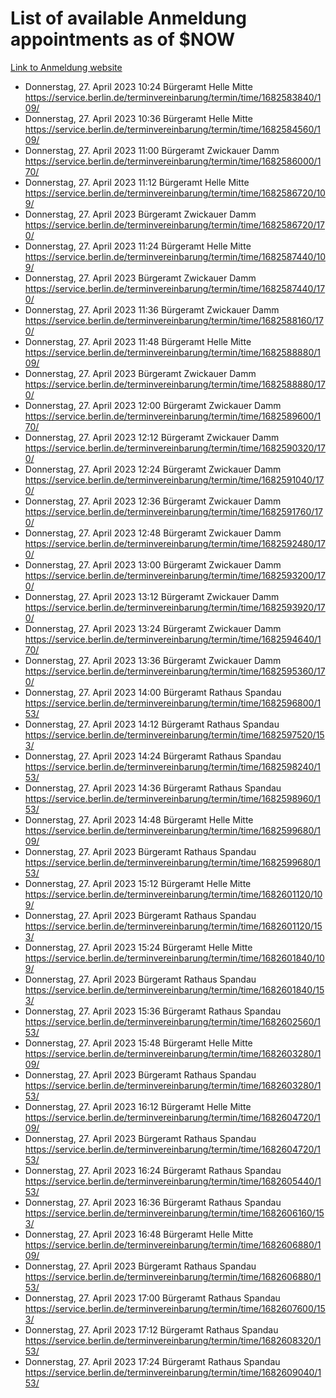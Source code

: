 # List of available Anmeldung appointments as of $NOW
[Link to Anmeldung website](https://service.berlin.de/terminvereinbarung/termin/tag.php?termin=1&anliegen[]=120686&dienstleisterlist=122210,122217,327316,122219,327312,122227,327314,122231,327346,122243,327348,122254,122252,329742,122260,329745,122262,329748,122271,327278,122273,327274,122277,327276,330436,122280,327294,122282,327290,122284,327292,122291,327270,122285,327266,122286,327264,122296,327268,150230,329760,122297,327286,122294,327284,122312,329763,122314,329775,122304,327330,122311,327334,122309,327332,317869,122281,327352,122279,329772,122283,122276,327324,122274,327326,122267,329766,122246,327318,122251,327320,122257,327322,122208,327298,122226,327300&herkunft=http%3A%2F%2Fservice.berlin.de%2Fdienstleistung%2F120686%2F)
- Donnerstag, 27. April 2023 10:24 Bürgeramt Helle Mitte https://service.berlin.de/terminvereinbarung/termin/time/1682583840/109/
- Donnerstag, 27. April 2023 10:36 Bürgeramt Helle Mitte https://service.berlin.de/terminvereinbarung/termin/time/1682584560/109/
- Donnerstag, 27. April 2023 11:00 Bürgeramt Zwickauer Damm https://service.berlin.de/terminvereinbarung/termin/time/1682586000/170/
- Donnerstag, 27. April 2023 11:12 Bürgeramt Helle Mitte https://service.berlin.de/terminvereinbarung/termin/time/1682586720/109/
- Donnerstag, 27. April 2023  Bürgeramt Zwickauer Damm https://service.berlin.de/terminvereinbarung/termin/time/1682586720/170/
- Donnerstag, 27. April 2023 11:24 Bürgeramt Helle Mitte https://service.berlin.de/terminvereinbarung/termin/time/1682587440/109/
- Donnerstag, 27. April 2023  Bürgeramt Zwickauer Damm https://service.berlin.de/terminvereinbarung/termin/time/1682587440/170/
- Donnerstag, 27. April 2023 11:36 Bürgeramt Zwickauer Damm https://service.berlin.de/terminvereinbarung/termin/time/1682588160/170/
- Donnerstag, 27. April 2023 11:48 Bürgeramt Helle Mitte https://service.berlin.de/terminvereinbarung/termin/time/1682588880/109/
- Donnerstag, 27. April 2023  Bürgeramt Zwickauer Damm https://service.berlin.de/terminvereinbarung/termin/time/1682588880/170/
- Donnerstag, 27. April 2023 12:00 Bürgeramt Zwickauer Damm https://service.berlin.de/terminvereinbarung/termin/time/1682589600/170/
- Donnerstag, 27. April 2023 12:12 Bürgeramt Zwickauer Damm https://service.berlin.de/terminvereinbarung/termin/time/1682590320/170/
- Donnerstag, 27. April 2023 12:24 Bürgeramt Zwickauer Damm https://service.berlin.de/terminvereinbarung/termin/time/1682591040/170/
- Donnerstag, 27. April 2023 12:36 Bürgeramt Zwickauer Damm https://service.berlin.de/terminvereinbarung/termin/time/1682591760/170/
- Donnerstag, 27. April 2023 12:48 Bürgeramt Zwickauer Damm https://service.berlin.de/terminvereinbarung/termin/time/1682592480/170/
- Donnerstag, 27. April 2023 13:00 Bürgeramt Zwickauer Damm https://service.berlin.de/terminvereinbarung/termin/time/1682593200/170/
- Donnerstag, 27. April 2023 13:12 Bürgeramt Zwickauer Damm https://service.berlin.de/terminvereinbarung/termin/time/1682593920/170/
- Donnerstag, 27. April 2023 13:24 Bürgeramt Zwickauer Damm https://service.berlin.de/terminvereinbarung/termin/time/1682594640/170/
- Donnerstag, 27. April 2023 13:36 Bürgeramt Zwickauer Damm https://service.berlin.de/terminvereinbarung/termin/time/1682595360/170/
- Donnerstag, 27. April 2023 14:00 Bürgeramt Rathaus Spandau https://service.berlin.de/terminvereinbarung/termin/time/1682596800/153/
- Donnerstag, 27. April 2023 14:12 Bürgeramt Rathaus Spandau https://service.berlin.de/terminvereinbarung/termin/time/1682597520/153/
- Donnerstag, 27. April 2023 14:24 Bürgeramt Rathaus Spandau https://service.berlin.de/terminvereinbarung/termin/time/1682598240/153/
- Donnerstag, 27. April 2023 14:36 Bürgeramt Rathaus Spandau https://service.berlin.de/terminvereinbarung/termin/time/1682598960/153/
- Donnerstag, 27. April 2023 14:48 Bürgeramt Helle Mitte https://service.berlin.de/terminvereinbarung/termin/time/1682599680/109/
- Donnerstag, 27. April 2023  Bürgeramt Rathaus Spandau https://service.berlin.de/terminvereinbarung/termin/time/1682599680/153/
- Donnerstag, 27. April 2023 15:12 Bürgeramt Helle Mitte https://service.berlin.de/terminvereinbarung/termin/time/1682601120/109/
- Donnerstag, 27. April 2023  Bürgeramt Rathaus Spandau https://service.berlin.de/terminvereinbarung/termin/time/1682601120/153/
- Donnerstag, 27. April 2023 15:24 Bürgeramt Helle Mitte https://service.berlin.de/terminvereinbarung/termin/time/1682601840/109/
- Donnerstag, 27. April 2023  Bürgeramt Rathaus Spandau https://service.berlin.de/terminvereinbarung/termin/time/1682601840/153/
- Donnerstag, 27. April 2023 15:36 Bürgeramt Rathaus Spandau https://service.berlin.de/terminvereinbarung/termin/time/1682602560/153/
- Donnerstag, 27. April 2023 15:48 Bürgeramt Helle Mitte https://service.berlin.de/terminvereinbarung/termin/time/1682603280/109/
- Donnerstag, 27. April 2023  Bürgeramt Rathaus Spandau https://service.berlin.de/terminvereinbarung/termin/time/1682603280/153/
- Donnerstag, 27. April 2023 16:12 Bürgeramt Helle Mitte https://service.berlin.de/terminvereinbarung/termin/time/1682604720/109/
- Donnerstag, 27. April 2023  Bürgeramt Rathaus Spandau https://service.berlin.de/terminvereinbarung/termin/time/1682604720/153/
- Donnerstag, 27. April 2023 16:24 Bürgeramt Rathaus Spandau https://service.berlin.de/terminvereinbarung/termin/time/1682605440/153/
- Donnerstag, 27. April 2023 16:36 Bürgeramt Rathaus Spandau https://service.berlin.de/terminvereinbarung/termin/time/1682606160/153/
- Donnerstag, 27. April 2023 16:48 Bürgeramt Helle Mitte https://service.berlin.de/terminvereinbarung/termin/time/1682606880/109/
- Donnerstag, 27. April 2023  Bürgeramt Rathaus Spandau https://service.berlin.de/terminvereinbarung/termin/time/1682606880/153/
- Donnerstag, 27. April 2023 17:00 Bürgeramt Rathaus Spandau https://service.berlin.de/terminvereinbarung/termin/time/1682607600/153/
- Donnerstag, 27. April 2023 17:12 Bürgeramt Rathaus Spandau https://service.berlin.de/terminvereinbarung/termin/time/1682608320/153/
- Donnerstag, 27. April 2023 17:24 Bürgeramt Rathaus Spandau https://service.berlin.de/terminvereinbarung/termin/time/1682609040/153/
